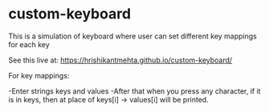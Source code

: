 # custom-keyboard

This is a simulation of keyboard where user can set different key mappings for each key

See this live at:
https://hrishikantmehta.github.io/custom-keyboard/

For key mappings:

-Enter strings keys and values
-After that when you press any character, if it is in keys, then at place of keys[i] -> values[i] will be printed.
